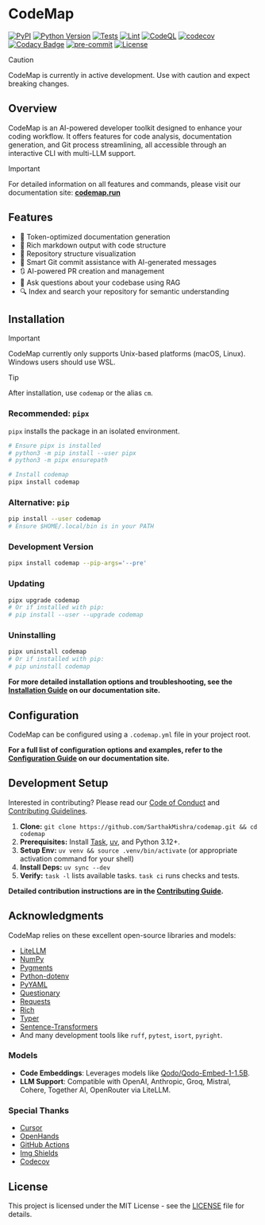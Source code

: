 # CodeMap

[![PyPI](https://img.shields.io/pypi/v/codemap)](https://pypi.org/project/codemap/)
[![Python Version](https://img.shields.io/badge/python-3.12-blue.svg)](https://www.python.org/)
[![Tests](https://github.com/SarthakMishra/codemap/actions/workflows/tests.yml/badge.svg)](https://github.com/SarthakMishra/code-map/actions/workflows/tests.yml)
[![Lint](https://github.com/SarthakMishra/codemap/actions/workflows/lint.yml/badge.svg)](https://github.com/SarthakMishra/codemap/actions/workflows/lint.yml)
[![CodeQL](https://github.com/SarthakMishra/codemap/actions/workflows/github-code-scanning/codeql/badge.svg)](https://github.com/SarthakMishra/codemap/actions/workflows/github-code-scanning/codeql)
[![codecov](https://codecov.io/gh/SarthakMishra/codemap/branch/main/graph/badge.svg)](https://codecov.io/gh/SarthakMishra/codemap)
[![Codacy Badge](https://app.codacy.com/project/badge/Grade/95d85720e3a14494abf27b5d2070d92f)](https://app.codacy.com/gh/SarthakMishra/codemap/dashboard?utm_source=gh&utm_medium=referral&utm_content=&utm_campaign=Badge_grade)
[![pre-commit](https://img.shields.io/badge/pre--commit-enabled-brightgreen?logo=pre-commit&logoColor=white)](https://github.com/pre-commit/pre-commit)
[![License](https://img.shields.io/badge/license-MIT-green.svg)](LICENSE)

> [!Caution]
> CodeMap is currently in active development. Use with caution and expect breaking changes.

## Overview

CodeMap is an AI-powered developer toolkit designed to enhance your coding workflow. It offers features for code analysis, documentation generation, and Git process streamlining, all accessible through an interactive CLI with multi-LLM support.

> [!Important]
> For detailed information on all features and commands, please visit our documentation site: **[codemap.run](https://codemap.run)**

## Features

- 🎯 Token-optimized documentation generation
- 📝 Rich markdown output with code structure
- 🌳 Repository structure visualization
- 🔄 Smart Git commit assistance with AI-generated messages
- 🔃 AI-powered PR creation and management
- 💬 Ask questions about your codebase using RAG
- 🔍 Index and search your repository for semantic understanding


## Installation

> [!Important]
> CodeMap currently only supports Unix-based platforms (macOS, Linux). Windows users should use WSL.

> [!Tip]
> After installation, use `codemap` or the alias `cm`.

### Recommended: `pipx`

`pipx` installs the package in an isolated environment.

```bash
# Ensure pipx is installed
# python3 -m pip install --user pipx
# python3 -m pipx ensurepath

# Install codemap
pipx install codemap
```

### Alternative: `pip`

```bash
pip install --user codemap
# Ensure $HOME/.local/bin is in your PATH
```

### Development Version

```bash
pipx install codemap --pip-args='--pre'
```

### Updating

```bash
pipx upgrade codemap
# Or if installed with pip:
# pip install --user --upgrade codemap
```

### Uninstalling

```bash
pipx uninstall codemap
# Or if installed with pip:
# pip uninstall codemap
```

**For more detailed installation options and troubleshooting, see the [Installation Guide](https://codemap.run/installation/) on our documentation site.**

## Configuration

CodeMap can be configured using a `.codemap.yml` file in your project root.

**For a full list of configuration options and examples, refer to the [Configuration Guide](https://codemap.run/usage/configuration/) on our documentation site.**

## Development Setup

Interested in contributing? Please read our [Code of Conduct](.github/CODE_OF_CONDUCT.md) and [Contributing Guidelines](.github/CONTRIBUTING.md).

1.  **Clone:** `git clone https://github.com/SarthakMishra/codemap.git && cd codemap`
2.  **Prerequisites:** Install [Task](https://taskfile.dev/installation/), [uv](https://github.com/astral-sh/uv#installation), and Python 3.12+.
3.  **Setup Env:** `uv venv && source .venv/bin/activate` (or appropriate activation command for your shell)
4.  **Install Deps:** `uv sync --dev`
5.  **Verify:** `task -l` lists available tasks. `task ci` runs checks and tests.

**Detailed contribution instructions are in the [Contributing Guide](https://codemap.run/contributing/guidelines/).**

## Acknowledgments

CodeMap relies on these excellent open-source libraries and models:

*   [LiteLLM](https://github.com/BerriAI/litellm)
*   [NumPy](https://numpy.org/)
*   [Pygments](https://pygments.org/)
*   [Python-dotenv](https://github.com/theskumar/python-dotenv)
*   [PyYAML](https://pyyaml.org/)
*   [Questionary](https://github.com/tmbo/questionary)
*   [Requests](https://requests.readthedocs.io/)
*   [Rich](https://rich.readthedocs.io/)
*   [Typer](https://typer.tiangolo.com/)
*   [Sentence-Transformers](https://www.sbert.net/)
*   And many development tools like `ruff`, `pytest`, `isort`, `pyright`.

### Models
*   **Code Embeddings**: Leverages models like [Qodo/Qodo-Embed-1-1.5B](https://huggingface.co/Qodo/Qodo-Embed-1-1.5B).
*   **LLM Support**: Compatible with OpenAI, Anthropic, Groq, Mistral, Cohere, Together AI, OpenRouter via LiteLLM.

### Special Thanks
*   [Cursor](https://www.cursor.com/)
*   [OpenHands](https://github.com/All-Hands-AI/OpenHands)
*   [GitHub Actions](https://github.com/features/actions)
*   [Img Shields](https://shields.io)
*   [Codecov](https://about.codecov.io/)

## License

This project is licensed under the MIT License - see the [LICENSE](./LICENSE) file for details.
